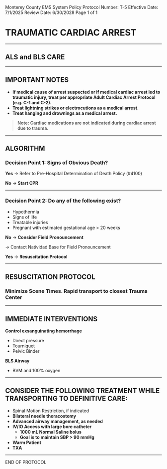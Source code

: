Monterey County EMS System Policy
Protocol Number: T-5
Effective Date: 7/1/2025
Review Date: 6/30/2028
Page 1 of 1

# TRAUMATIC CARDIAC ARREST

---

## ALS and BLS CARE

---

## IMPORTANT NOTES

- **If medical cause of arrest suspected or if medical cardiac arrest led to traumatic injury, treat per appropriate Adult Cardiac Arrest Protocol (e.g. C-1 and C-2).**
- **Treat lightning strikes or electrocutions as a medical arrest.**
- **Treat hanging and drownings as a medical arrest.**

> **Note: Cardiac medications are not indicated during cardiac arrest due to trauma.**

---

## ALGORITHM

### Decision Point 1: Signs of Obvious Death?

**Yes** → Refer to Pre-Hospital Determination of Death Policy (#4100)

**No** → **Start CPR**

---

### Decision Point 2: Do any of the following exist?

- Hypothermia
- Signs of life
- Treatable injuries
- Pregnant with estimated gestational age > 20 weeks

**No** → **Consider Field Pronouncement**

→ Contact Natividad Base for Field Pronouncement

**Yes** → **Resuscitation Protocol**

---

## RESUSCITATION PROTOCOL

### Minimize Scene Times. Rapid transport to closest Trauma Center

---

## IMMEDIATE INTERVENTIONS

**Control exsanguinating hemorrhage**
- Direct pressure
- Tourniquet
- Pelvic Binder

**BLS Airway**
- BVM and 100% oxygen

---

## CONSIDER THE FOLLOWING TREATMENT WHILE TRANSPORTING TO DEFINITIVE CARE:

- Spinal Motion Restriction, if indicated
- **Bilateral needle thoracostomy**
- **Advanced airway management, as needed**
- **IV/IO Access with large bore catheter**
  - **1000 mL Normal Saline bolus**
  - **Goal is to maintain SBP > 90 mmHg**
- **Warm Patient**
- **TXA**

---

END OF PROTOCOL

